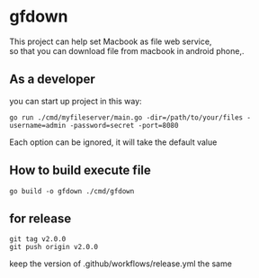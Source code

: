 # gfdown
This project can help set Macbook as file web service,  
so that you can download file from macbook in android phone,.

## As a developer  
you can start up project in this way:  
```
go run ./cmd/myfileserver/main.go -dir=/path/to/your/files -username=admin -password=secret -port=8080
```
Each option can be ignored, it will take the default value  

## How to build execute file
```
go build -o gfdown ./cmd/gfdown  
```

## for release
```
git tag v2.0.0
git push origin v2.0.0
```
keep the version of .github/workflows/release.yml the same
